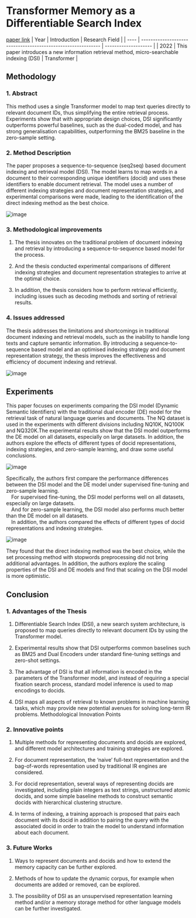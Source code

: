 # Transformer Memory as a Differentiable Search Index
[paper link](https://arxiv.org/pdf/2202.06991) 
| Year | Introduction                                                         | Research Field                 |
| ---- | ------------------------------------------------------------ | -------------------- |
| 2022 |  This paper introduces a new information retrieval method, micro-searchable indexing (DSI)        |  Transformer         |

## Methodology

### 1. Abstract
This method uses a single Transformer model to map text queries directly to relevant document IDs, thus simplifying the entire retrieval process. Experiments show that with appropriate design choices, DSI significantly outperforms powerful baselines, such as the dual-coded model, and has strong generalisation capabilities, outperforming the BM25 baseline in the zero-sample setting.

### 2. Method Description 
The paper proposes a sequence-to-sequence (seq2seq) based document indexing and retrieval model (DSI). The model learns to map words in a document to their corresponding unique identifiers (docid) and uses these identifiers to enable document retrieval. The model uses a number of different indexing strategies and document representation strategies, and experimental comparisons were made, leading to the identification of the direct indexing method as the best choice.

![image](https://github.com/user-attachments/assets/fd2548ce-4dbd-45b3-8aaf-0aa98101f1d9)

### 3. Methodological improvements
  1. The thesis innovates on the traditional problem of document indexing and retrieval by introducing a sequence-to-sequence based model for the process.
  
  2. And the thesis conducted experimental comparisons of different indexing strategies and document representation strategies to arrive at the optimal choice.
  
  3. In addition, the thesis considers how to perform retrieval efficiently, including issues such as decoding methods and sorting of retrieval results.

### 4. Issues addressed 
The thesis addresses the limitations and shortcomings in traditional document indexing and retrieval models, such as the inability to handle long texts and capture semantic information. By introducing a sequence-to-sequence based model and an optimised indexing strategy and document representation strategy, the thesis improves the effectiveness and efficiency of document indexing and retrieval.

![image](https://github.com/user-attachments/assets/735d038e-9c06-412a-be9f-0902e24032e5)

## Experiments
This paper focuses on experiments comparing the DSI model (Dynamic Semantic Identifiers) with the traditional dual encoder (DE) model for the retrieval task of natural language queries and documents. The NQ dataset is used in the experiments with different divisions including NQ10K, NQ100K and NQ320K.The experimental results show that the DSI model outperforms the DE model on all datasets, especially on large datasets. In addition, the authors explore the effects of different types of docid representations, indexing strategies, and zero-sample learning, and draw some useful conclusions.

![image](https://github.com/user-attachments/assets/768bd93e-7627-4bcb-b4dc-6b3c476115af)

Specifically, the authors first compare the performance differences between the DSI model and the DE model under supervised fine-tuning and zero-sample learning. 
<br>&emsp;For supervised fine-tuning, the DSI model performs well on all datasets, especially on large datasets. 
<br>&emsp;And for zero-sample learning, the DSI model also performs much better than the DE model on all datasets. 
<br>&emsp;In addition, the authors compared the effects of different types of docid representations and indexing strategies. 

![image](https://github.com/user-attachments/assets/0170047b-eb84-4445-b393-bda3fa899c74)

They found that the direct indexing method was the best choice, while the set processing method with stopwords preprocessing did not bring additional advantages. In addition, the authors explore the scaling properties of the DSI and DE models and find that scaling on the DSI model is more optimistic.  

## Conclusion

### 1. Advantages of the Thesis
  1. Differentiable Search Index (DSI), a new search system architecture, is proposed to map queries directly to relevant document IDs by using the Transformer model.
  
  2. Experimental results show that DSI outperforms common baselines such as BM25 and Dual Encoders under standard fine-tuning settings and zero-shot settings.
  
  3. The advantage of DSI is that all information is encoded in the parameters of the Transformer model, and instead of requiring a special fixation search process, standard model inference is used to map encodings to docids.
  
  4. DSI maps all aspects of retrieval to known problems in machine learning tasks, which may provide new potential avenues for solving long-term IR problems.
Methodological Innovation Points

### 2. Innovative points
  1. Multiple methods for representing documents and docids are explored, and different model architectures and training strategies are explored.
  
  2. For document representation, the ‘naive’ full-text representation and the bag-of-words representation used by traditional IR engines are considered.
  
  3. For docid representation, several ways of representing docids are investigated, including plain integers as text strings, unstructured atomic docids, and some simple baseline methods to construct semantic docids with hierarchical clustering structure.
 
  4. In terms of indexing, a training approach is proposed that pairs each document with its docid in addition to pairing the query with the associated docid in order to train the model to understand information about each document.
     
### 3. Future Works
  1. Ways to represent documents and docids and how to extend the memory capacity can be further explored.
  
  2. Methods of how to update the dynamic corpus, for example when documents are added or removed, can be explored.
 
  3. The possibility of DSI as an unsupervised representation learning method and/or a memory storage method for other language models can be further investigated.
